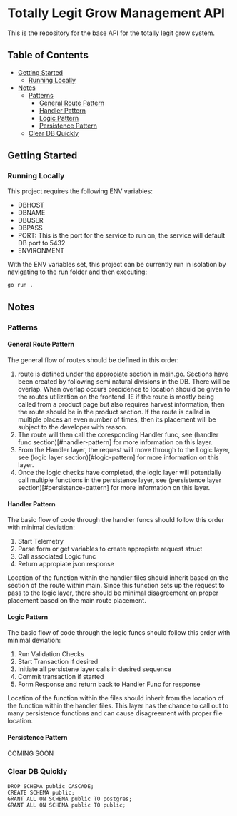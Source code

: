 # Totally Legit Grow Management API

This is the repository for the base API for the totally legit grow system.

## Table of Contents

- [Getting Started](#getting-started)
  - [Running Locally](#running-locally)
- [Notes](#notes)
  - [Patterns](#patterns)
    - [General Route Pattern](#general-route-pattern)
    - [Handler Pattern](#handler-pattern)
    - [Logic Pattern](#logic-pattern)
    - [Persistence Pattern](#persistence-pattern)
  - [Clear DB Quickly](#clear-db-quickly)

## Getting Started

### Running Locally

This project requires the following ENV variables:

- DBHOST
- DBNAME
- DBUSER
- DBPASS
- PORT: This is the port for the service to run on, the service will default DB port to 5432
- ENVIRONMENT

With the ENV variables set, this project can be currently run in isolation by navigating to the run folder and then executing:

    go run .

## Notes

### Patterns

#### General Route Pattern

The general flow of routes should be defined in this order:

1. route is defined under the appropiate section in main.go. Sections have been created by following semi natural divisions in the DB. There will be overlap. When overlap occurs precidence to location should be given to the routes utilization on the frontend. IE if the route is mostly being called from a product page but also requires harvest information, then the route should be in the product section. If the route is called in multiple places an even number of times, then its placement will be subject to the developer with reason.
2. The route will then call the coresponding Handler func, see (handler func section)[#handler-pattern] for more information on this layer.
3. From the Handler layer, the request will move through to the Logic layer, see (logic layer section)[#logic-pattern] for more information on this layer.
4. Once the logic checks have completed, the logic layer will potentially call multiple functions in the persistence layer, see (persistence layer section)[#persistence-pattern] for more information on this layer.

#### Handler Pattern

The basic flow of code through the handler funcs should follow this order with minimal deviation:

1. Start Telemetry
2. Parse form or get variables to create appropiate request struct
3. Call associated Logic func
4. Return appropiate json response

Location of the function within the handler files should inherit based on the section of the route within main. Since this function sets up the request to pass to the logic layer, there should be minimal disagreement on proper placement based on the main route placement.

#### Logic Pattern

The basic flow of code through the logic funcs should follow this order with minimal deviation:

1. Run Validation Checks
2. Start Transaction if desired
3. Initiate all persistene layer calls in desired sequence
4. Commit transaction if started
5. Form Response and return back to Handler Func for response

Location of the function within the files should inherit from the location of the function within the handler files. This layer has the chance to call out to many persistence functions and can cause disagreement with proper file location.

#### Persistence Pattern

COMING SOON

### Clear DB Quickly

    DROP SCHEMA public CASCADE;
    CREATE SCHEMA public;
    GRANT ALL ON SCHEMA public TO postgres;
    GRANT ALL ON SCHEMA public TO public;
